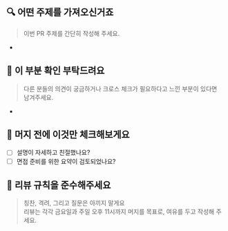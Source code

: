 ## 🔍️ 어떤 주제를 가져오신거죠

> 이번 PR 주제를 간단히 작성해 주세요.

-

## 🙏 이 부분 확인 부탁드려요

> 다른 분들의 의견이 궁금하거나 크로스 체크가 필요하다고 느낀 부분이 있다면 남겨주세요.

-

## 📝 머지 전에 이것만 체크해보게요

- [ ] 설명이 자세하고 친절했나요?
- [ ] 면접 준비를 위한 요약이 검토되었나요?

## 📌 리뷰 규칙을 준수해주세요

> 칭찬, 격려, 그리고 질문은 아끼지 말게요
> <br>리뷰는 각각 금요일과 주일 오후 11시까지 머지를 목표로, 여유를 두고 작성해 주세요.

